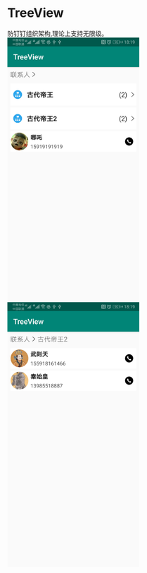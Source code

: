 # TreeView
防钉钉组织架构,理论上支持无限级。 <br>
<img src="https://github.com/xiesangzi/TreeView/blob/master/image/1.jpg" width="300" alt="初始化效果" align=center>
<img src="https://github.com/xiesangzi/TreeView/blob/master/image/2.jpg" width="300" alt="跳转效果" align=center>
